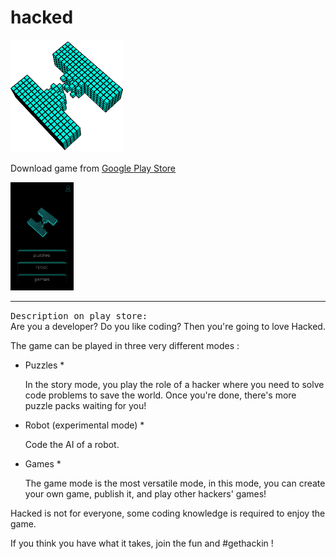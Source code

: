 # hacked

![](img/logo.png)

Download game from [Google Play Store](https://play.google.com/store/apps/details?id=com.hackedapp&hl=en_US "Google Play")

<img src="img/start_screen.JPG" width="20%">

<hr>
<tt>Description on play store:</tt>
<br>
Are you a developer? Do you like coding? Then you're going to love Hacked.

The game can be played in three very different modes :

* Puzzles *

    In the story mode, you play the role of a hacker where you need to solve code problems to save the world.
    Once you're done, there's more puzzle packs waiting for you!

* Robot (experimental mode) *

    Code the AI of a robot.

* Games *

    The game mode is the most versatile mode, in this mode, you can create your own game, publish it, and play other hackers' games!

Hacked is not for everyone, some coding knowledge is required to enjoy the game.

If you think you have what it takes, join the fun and #gethackin !
